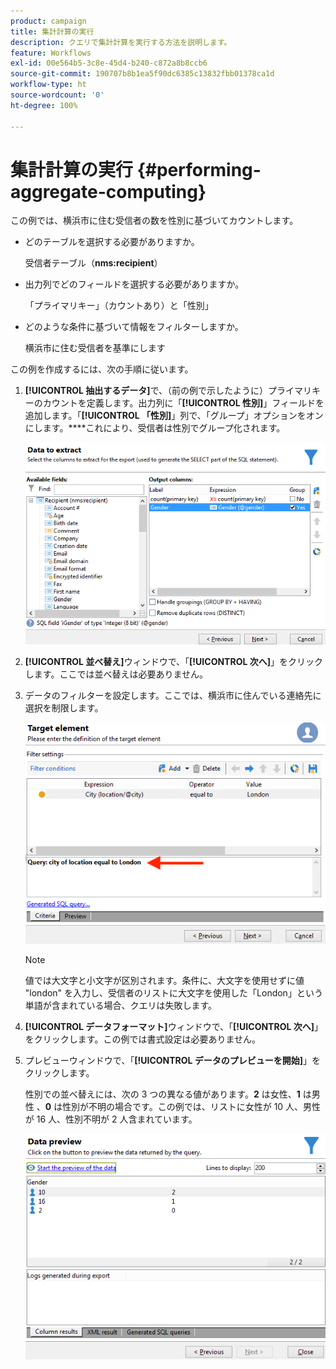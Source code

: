 ```yaml
---
product: campaign
title: 集計計算の実行
description: クエリで集計計算を実行する方法を説明します。
feature: Workflows
exl-id: 00e564b5-3c8e-45d4-b240-c872a8b8ccb6
source-git-commit: 190707b8b1ea5f90dc6385c13832fbb01378ca1d
workflow-type: ht
source-wordcount: '0'
ht-degree: 100%

---
```


# 集計計算の実行 {#performing-aggregate-computing}

この例では、横浜市に住む受信者の数を性別に基づいてカウントします。

* どのテーブルを選択する必要がありますか。

   受信者テーブル（**nms:recipient**）

* 出力列でどのフィールドを選択する必要がありますか。

   「プライマリキー」（カウントあり）と「性別」

* どのような条件に基づいて情報をフィルターしますか。

   横浜市に住む受信者を基準にします

この例を作成するには、次の手順に従います。

1. **[!UICONTROL 抽出するデータ]**&#x200B;で、（前の例で示したように）プライマリキーのカウントを定義します。出力列に「**[!UICONTROL 性別]**」フィールドを追加します。「**[!UICONTROL 「性別]**」列で、「グループ」オプションをオンにします。****&#x200B;これにより、受信者は性別でグループ化されます。

   ![](assets/query_editor_nveau_27.png)

1. **[!UICONTROL 並べ替え]**&#x200B;ウィンドウで、「**[!UICONTROL 次へ]**」をクリックします。ここでは並べ替えは必要ありません。
1. データのフィルターを設定します。ここでは、横浜市に住んでいる連絡先に選択を制限します。

   ![](assets/query_editor_22.png)

   >[!NOTE]
   >
   >値では大文字と小文字が区別されます。条件に、大文字を使用せずに値 &quot;london&quot; を入力し、受信者のリストに大文字を使用した「London」という単語が含まれている場合、クエリは失敗します。

1. **[!UICONTROL データフォーマット]**&#x200B;ウィンドウで、「**[!UICONTROL 次へ]**」をクリックします。この例では書式設定は必要ありません。
1. プレビューウィンドウで、「**[!UICONTROL データのプレビューを開始]**」をクリックします。

   性別での並べ替えには、次の 3 つの異なる値があります。**2** は女性、**1** は男性 、**0** は性別が不明の場合です。この例では、リストに女性が 10 人、男性が 16 人、性別不明が 2 人含まれています。

   ![](assets/query_editor_agregat_04.png)
